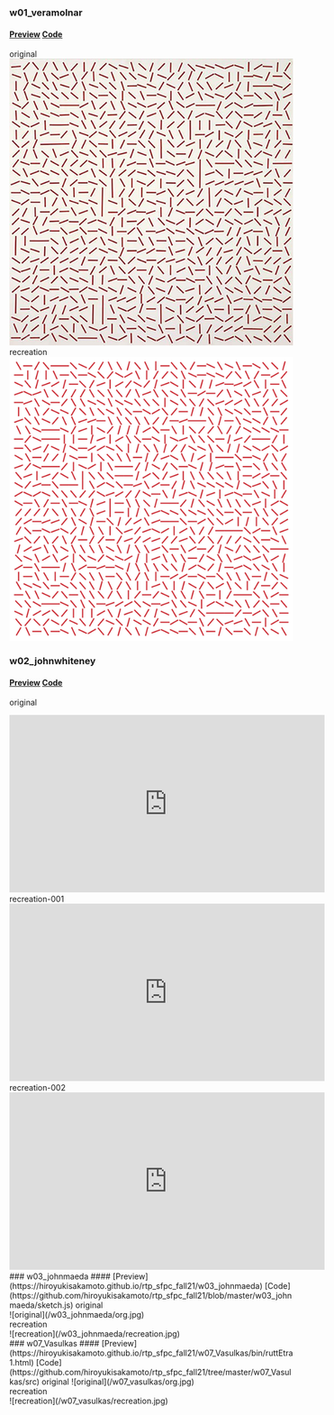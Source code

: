 ### w01_veramolnar
#### [Preview](https://hiroyukisakamoto.github.io/rtp_sfpc_fall21/w01_veramolnar)  [Code](https://github.com/hiroyukisakamoto/rtp_sfpc_fall21/blob/e3a89bc51d6a397db25d7a0581ffe99ce74de442/w01_veramolnar/sketch.js)
original<br>
![original](/w01_veramolnar/org.jpg)<br>
recreation<br>
![recreation](/w01_veramolnar/recreation.png)<br>
### w02_johnwhiteney
#### [Preview](https://hiroyukisakamoto.github.io/rtp_sfpc_fall21/w02_johnwhiteney/bin/w2_johnwhiteney.html) [Code](https://github.com/hiroyukisakamoto/rtp_sfpc_fall21/tree/master/w02_johnwhiteney/src)
original<br>
<iframe width="560" height="315" src="https://www.youtube.com/embed/1ssE0V7bUIU" title="YouTube video player" frameborder="0" allow="accelerometer; autoplay; clipboard-write; encrypted-media; gyroscope; picture-in-picture" allowfullscreen></iframe><br>
recreation-001<br>
<iframe width="560" height="315" src="https://www.youtube.com/embed/1ssE0V7bUIU" title="YouTube video player" frameborder="0" allow="accelerometer; autoplay; clipboard-write; encrypted-media; gyroscope; picture-in-picture" allowfullscreen></iframe><br>
recreation-002<br>
<iframe width="560" height="315" src="https://www.youtube.com/embed/KmsHUro2WYk" title="YouTube video player" frameborder="0" allow="accelerometer; autoplay; clipboard-write; encrypted-media; gyroscope; picture-in-picture" allowfullscreen></iframe><br>
### w03_johnmaeda
#### [Preview](https://hiroyukisakamoto.github.io/rtp_sfpc_fall21/w03_johnmaeda) [Code](https://github.com/hiroyukisakamoto/rtp_sfpc_fall21/blob/master/w03_johnmaeda/sketch.js)
original<br>
![original](/w03_johnmaeda/org.jpg)<br>
recreation<br>
![recreation](/w03_johnmaeda/recreation.jpg)<br>
### w07_Vasulkas
#### [Preview](https://hiroyukisakamoto.github.io/rtp_sfpc_fall21/w07_Vasulkas/bin/ruttEtra1.html) [Code](https://github.com/hiroyukisakamoto/rtp_sfpc_fall21/tree/master/w07_Vasulkas/src)
original
![original](/w07_vasulkas/org.jpg)<br>
recreation<br>
![recreation](/w07_vasulkas/recreation.jpg)
